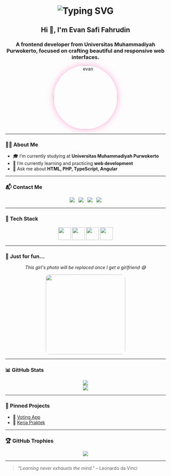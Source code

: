 <h1 align="center">
  <img src="https://readme-typing-svg.herokuapp.com?font=Fira+Code&weight=700&size=24&pause=1000&color=FF69B4&center=true&vCenter=true&width=435&lines=Welcome+to+my+GitHub!" alt="Typing SVG" />
</h1>

<h2 align="center">Hi 👋, I'm Evan Safi Fahrudin</h2>
<h3 align="center">A frontend developer from Universitas Muhammadiyah Purwokerto, focused on crafting beautiful and responsive web interfaces.</h3>

<p align="center">
  <img src="https://i.imgur.com/0YANzm4.png" alt="evan" width="200" style="border-radius:50%; box-shadow: 0 0 20px rgba(255, 105, 180, 0.6);" />
</p>



---

### 👨‍💻 About Me

- 🎓 I’m currently studying at **Universitas Muhammadiyah Purwokerto**
- 🌱 I’m currently learning and practicing **web development**
- 💬 Ask me about **HTML, PHP, TypeScript, Angular**

---

### 📬 Contact Me

<p align="center">
  <img src="https://img.shields.io/badge/Email-safievan4@gmail.com-FF69B4?style=flat&logo=gmail&logoColor=white" />
  &nbsp;
  <img src="https://img.shields.io/badge/Instagram-@nave0.7-FF69B4?style=flat&logo=instagram&logoColor=white" />
  &nbsp;
  <img src="https://img.shields.io/badge/GitHub-Safevan-FF69B4?style=flat&logo=github&logoColor=white" />
  &nbsp;
  <img src="https://img.shields.io/badge/Discord-@nave0.7-FF69B4?style=flat&logo=discord&logoColor=white" />
</p>

---

### 🧰 Tech Stack

<p align="center">
  <img src="https://cdn.jsdelivr.net/gh/devicons/devicon/icons/html5/html5-original.svg" width="40" />
  <img src="https://cdn.jsdelivr.net/gh/devicons/devicon/icons/php/php-original.svg" width="40" />
  <img src="https://cdn.jsdelivr.net/gh/devicons/devicon/icons/typescript/typescript-original.svg" width="40" />
  <img src="https://cdn.jsdelivr.net/gh/devicons/devicon/icons/angularjs/angularjs-original.svg" width="40" />
</p>

---

### 💬 Just for fun...

<p align="center">
  <em>This girl's photo will be replaced once I get a girlfriend 😅</em>
</p>

<p align="center">
  <img src="https://i.imgur.com/aBFDY6Z.png" width="250" style="border-radius:12px;" />
</p>

---

### 📊 GitHub Stats

<p align="center">
  <img src="https://github-readme-stats.vercel.app/api?username=Safevan&show_icons=true&theme=rose_pine&title_color=FF69B4&icon_color=FF69B4" />
  <br/>
  <img src="https://github-readme-stats.vercel.app/api/top-langs/?username=Safevan&layout=compact&theme=rose_pine&title_color=FF69B4" />
</p>

---

### 📌 Pinned Projects

- 🔗 [Voting App](https://github.com/Safevan/voting-app)
- 🔗 [Kerja Praktek](https://github.com/Safevan/ponpes)

---

### 🏆 GitHub Trophies

<p align="center">
  <img src="https://github-profile-trophy.vercel.app/?username=Safevan&theme=radical&title=Followers,Stars,Commits,Repositories,Issues&margin-w=15&no-frame=true" />
</p>

---

> _"Learning never exhausts the mind."_ – Leonardo da Vinci

